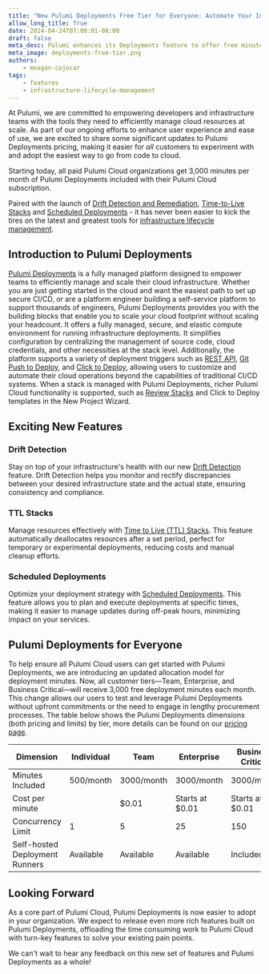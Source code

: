 ```yaml
---
title: "New Pulumi Deployments Free Tier for Everyone: Automate Your Infrastructure Workflows"
allow_long_title: True
date: 2024-04-24T07:00:01-08:00
draft: false
meta_desc: Pulumi enhances its Deployments feature to offer free minutes, making it easier for customers to test and adopt cloud infrastructure management solutions.
meta_image: deployments-free-tier.png
authors:
    - meagan-cojocar
tags:
    - features
    - infrastructure-lifecycle-management
---
```


At Pulumi, we are committed to empowering developers and infrastructure teams with the tools they need to efficiently manage cloud resources at scale. As part of our ongoing efforts to enhance user experience and ease of use, we are excited to share some significant updates to Pulumi Deployments pricing, making it easier for _all_ customers to experiment with and adopt the easiest way to go from code to cloud. 

Starting today, all paid Pulumi Cloud organizations get 3,000 minutes per month of Pulumi Deployments included with their Pulumi Cloud subscription.

Paired with the launch of [Drift Detection and Remediation](/blog/drift-detection), [Time-to-Live Stacks](/blog/ttl) and [Scheduled Deployments](/blog/scheduled-deployments) - it has never been easier to kick the tires on the latest and greatest tools for [infrastructure lifecycle management](/blog/infrastructure-lifecycle-management).

## Introduction to Pulumi Deployments

[Pulumi Deployments](/docs/pulumi-cloud/deployments) is a fully managed platform designed to empower teams to efficiently manage and scale their cloud infrastructure. Whether you are just getting started in the cloud and want the easiest path to set up secure CI/CD, or are a platform engineer building a self-service platform to support thousands of engineers, Pulumi Deployments provides you with the building blocks that enable you to scale your cloud footprint without scaling your headcount. It offers a fully managed, secure, and elastic compute environment for running infrastructure deployments. It simplifies configuration by centralizing the management of source code, cloud credentials, and other necessities at the stack level. Additionally, the platform supports a variety of deployment triggers such as [REST API](/docs/pulumi-cloud/deployments/api), [Git Push to Deploy](/docs/pulumi-cloud/deployments/reference/#github-push-to-deploy), and [Click to Deploy](/docs/pulumi-cloud/deployments/reference/#click-to-deploy), allowing users to customize and automate their cloud operations beyond the capabilities of traditional CI/CD systems. When a stack is managed with Pulumi Deployments, richer Pulumi Cloud functionality is supported, such as [Review Stacks](/docs/pulumi-cloud/deployments/review-stacks) and Click to Deploy templates in the New Project Wizard.

## Exciting New Features

### Drift Detection

Stay on top of your infrastructure's health with our new [Drift Detection](/docs/pulumi-cloud/deployments/drift) feature. Drift Detection helps you monitor and rectify discrepancies between your desired infrastructure state and the actual state, ensuring consistency and compliance.

### TTL Stacks

Manage resources effectively with [Time to Live (TTL) Stacks](/docs/pulumi-cloud/deployments/ttl). This feature automatically deallocates resources after a set period, perfect for temporary or experimental deployments, reducing costs and manual cleanup efforts.

### Scheduled Deployments

Optimize your deployment strategy with [Scheduled Deployments](/docs/pulumi-cloud/deployments/schedules). This feature allows you to plan and execute deployments at specific times, making it easier to manage updates during off-peak hours, minimizing impact on your services.

## Pulumi Deployments for Everyone

To help ensure all Pulumi Cloud users can get started with Pulumi Deployments, we are introducing an updated allocation model for deployment minutes. Now, all customer tiers—Team, Enterprise, and Business Critical—will receive 3,000 free deployment minutes each month. This change allows our users to test and leverage Pulumi Deployments without upfront commitments or the need to engage in lengthy procurement processes. The table below shows the Pulumi Deployments dimensions (both pricing and limits) by tier, more details can be found on our [pricing page](/pricing).

| Dimension               | Individual | Team        | Enterprise  | Business Critical |
|-------------------------|------------|-------------|-------------|-------------------|
| Minutes Included        | 500/month  | 3000/month  | 3000/month  | 3000/month        |
| Cost per minute         |            | $0.01 | Starts at $0.01 | Starts at $0.01   |
| Concurrency Limit       | 1          | 5           | 25          | 150               |
| Self-hosted Deployment Runners | Available  | Available   | Available   | Included         |

## Looking Forward

As a core part of Pulumi Cloud, Pulumi Deployments is now easier to adopt in your organization. We expect to release even more rich features built on Pulumi Deployments, offloading the time consuming work to Pulumi Cloud with turn-key features to solve your existing pain points.

We can't wait to hear any feedback on this new set of features and Pulumi Deployments as a whole!
